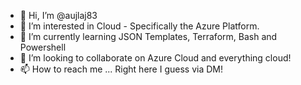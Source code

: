 - 👋 Hi, I’m @aujlaj83
- 👀 I’m interested in Cloud - Specifically the Azure Platform.
- 🌱 I’m currently learning JSON Templates, Terraform, Bash and Powershell
- 💞️ I’m looking to collaborate on Azure Cloud and everything cloud!
- 📫 How to reach me ... Right here I guess via DM!

<!---
aujlaj83/aujlaj83 is a ✨ special ✨ repository because its `README.md` (this file) appears on your GitHub profile.
You can click the Preview link to take a look at your changes.
--->
